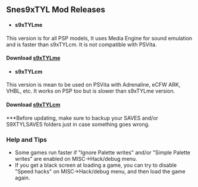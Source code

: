## Snes9xTYL Mod Releases

- #### s9xTYLme 
This version is for all PSP models, It uses Media Engine for sound emulation and is faster than s9xTYLcm. It is not compatible with PSVita.

#### Download [s9xTYLme](https://github.com/esmjanus/snes9xTYL/raw/mecm/Release/s9xTYLme_mod.rar)

- #### s9xTYLcm
This version is mean to be used on PSVita with Adrenaline, eCFW ARK, VHBL, etc. It works on PSP too but is slower than s9xTYLme version.

#### Download [s9xTYLcm](https://github.com/esmjanus/snes9xTYL/raw/mecm/Release/s9xTYLcm_mod.rar)

***Before updating, make sure to backup your SAVES and/or S9XTYLSAVES folders just in case something goes wrong.

### Help and Tips

- Some games run faster if "Ignore Palette writes" and/or "Simple Palette writes" are enabled on MISC->Hack/debug menu.
- If you get a black screen at loading a game, you can try to disable "Speed hacks" on MISC->Hack/debug menu, and then load the game again.
